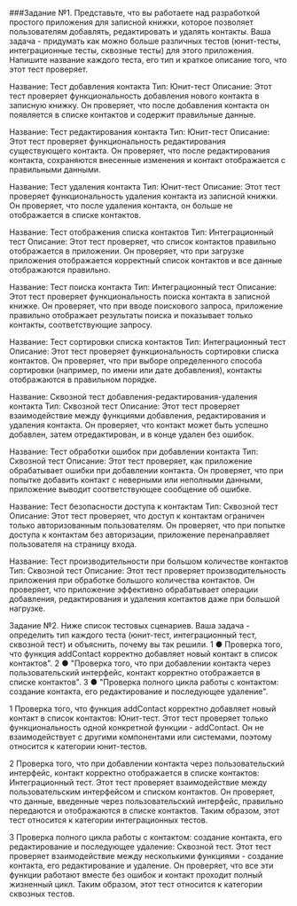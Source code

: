 ###Задание №1.
Представьте, что вы работаете над разработкой простого приложения для записной книжки, которое позволяет пользователям 
добавлять, редактировать и удалять контакты. Ваша задача - придумать как можно больше различных тестов 
(юнит-тесты, интеграционные тесты, сквозные тесты) для этого приложения. Напишите название каждого теста, его тип и 
краткое описание того, что этот тест проверяет.

Название: Тест добавления контакта Тип: Юнит-тест Описание: Этот тест проверяет функциональность добавления 
нового контакта в записную книжку. Он проверяет, что после добавления контакта он появляется в списке контактов 
и содержит правильные данные.

Название: Тест редактирования контакта Тип: Юнит-тест Описание: Этот тест проверяет функциональность редактирования 
существующего контакта. Он проверяет, что после редактирования контакта, сохраняются внесенные изменения и контакт 
отображается с правильными данными.

Название: Тест удаления контакта Тип: Юнит-тест Описание: Этот тест проверяет функциональность удаления контакта из 
записной книжки. Он проверяет, что после удаления контакта, он больше не отображается в списке контактов.

Название: Тест отображения списка контактов Тип: Интеграционный тест Описание: Этот тест проверяет, что список 
контактов правильно отображается в приложении. Он проверяет, что при загрузке приложения отображается корректный 
список контактов и все данные отображаются правильно.

Название: Тест поиска контакта Тип: Интеграционный тест Описание: Этот тест проверяет функциональность поиска 
контакта в записной книжке. Он проверяет, что при вводе поискового запроса, приложение правильно отображает 
результаты поиска и показывает только контакты, соответствующие запросу.

Название: Тест сортировки списка контактов Тип: Интеграционный тест Описание: Этот тест проверяет 
функциональность сортировки списка контактов. Он проверяет, что при выборе определенного способа сортировки 
(например, по имени или дате добавления), контакты отображаются в правильном порядке.

Название: Сквозной тест добавления-редактирования-удаления контакта Тип: Сквозной тест Описание: Этот тест проверяет 
взаимодействие между функциями добавления, редактирования и удаления контакта. Он проверяет, что контакт может быть 
успешно добавлен, затем отредактирован, и в конце удален без ошибок.

Название: Тест обработки ошибок при добавлении контакта Тип: Сквозной тест Описание: Этот тест проверяет, 
как приложение обрабатывает ошибки при добавлении контакта. Он проверяет, что при попытке добавить контакт с 
неверными или неполными данными, приложение выводит соответствующее сообщение об ошибке.

Название: Тест безопасности доступа к контактам Тип: Сквозной тест Описание: Этот тест проверяет, 
что доступ к контактам ограничен только авторизованным пользователям. Он проверяет, что при попытке доступа к 
контактам без авторизации, приложение перенаправляет пользователя на страницу входа.

Название: Тест производительности при большом количестве контактов Тип: Сквозной тест Описание: Этот тест проверяет 
производительность приложения при обработке большого количества контактов. Он проверяет, что приложение эффективно 
обрабатывает операции добавления, редактирования и удаления контактов даже при большой нагрузке.

Задание №2.
Ниже список тестовых сценариев. Ваша задача - определить тип каждого теста (юнит-тест, интеграционный тест, сквозной тест) и объяснить, почему вы так решили. 1 ● Проверка того, что функция addContact корректно добавляет новый контакт в список контактов". 2 ● "Проверка того, что при добавлении контакта через пользовательский интерфейс, контакт корректно отображается в списке контактов". 3 ● "Проверка полного цикла работы с контактом: создание контакта, его редактирование и последующее удаление".

1
Проверка того, что функция addContact корректно добавляет новый контакт в список контактов: 
Юнит-тест. Этот тест проверяет только функциональность одной конкретной функции - addContact. 
Он не взаимодействует с другими компонентами или системами, поэтому относится к категории юнит-тестов.

2
Проверка того, что при добавлении контакта через пользовательский интерфейс, контакт корректно отображается 
в списке контактов: 
Интеграционный тест. Этот тест проверяет взаимодействие между пользовательским интерфейсом и списком контактов. 
Он проверяет, что данные, введенные через пользовательский интерфейс, правильно передаются и отображаются 
в списке контактов. Таким образом, этот тест относится к категории интеграционных тестов.

3
Проверка полного цикла работы с контактом: создание контакта, его редактирование и последующее удаление: 
Сквозной тест. Этот тест проверяет взаимодействие между несколькими функциями - создание контакта, его 
редактирование и удаление. Он проверяет, что все эти функции работают вместе без ошибок и контакт проходит 
полный жизненный цикл. Таким образом, этот тест относится к категории сквозных тестов.